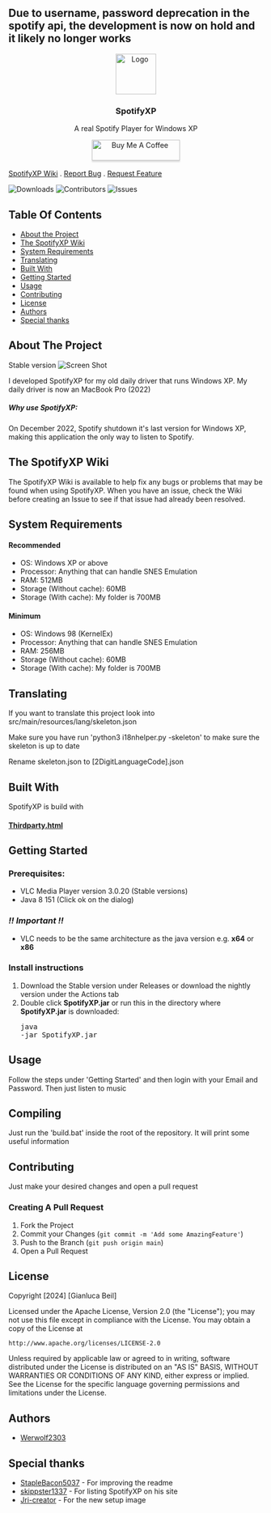 <h2>Due to username, password deprecation in the spotify api, the development is now on hold and it likely no longer works</h2>
<p align="center">
  <a href="https://github.com/SpotifyXP/SpotifyXP">
    <img src="https://raw.githubusercontent.com/SpotifyXP/SpotifyXP/main/src/main/resources/spotifyxp.png" alt="Logo" width="80" height="80">
  </a>
<h3 align="center">SpotifyXP</h3>
 <p align="center">
    A real Spotify Player for Windows XP
    <br/>
<center><a href="https://www.buymeacoffee.com/werwolf2303" target="_blank"><img src="https://www.buymeacoffee.com/assets/img/custom_images/orange_img.png" alt="Buy Me A Coffee" style="height: 41px !important;width: 174px !important;box-shadow: 0px 3px 2px 0px rgba(190, 190, 190, 0.5) !important;-webkit-box-shadow: 0px 3px 2px 0px rgba(190, 190, 190, 0.5) !important;" ></a></center>
    <br/>
    <a href="https://github.com/SpotifyXP/SpotifyXP/wiki">SpotifyXP Wiki</a>
    .
    <a href="https://github.com/SpotifyXP/SpotifyXP/issues">Report Bug</a>
    .
    <a href="https://github.com/SpotifyXP/SpotifyXP/issues">Request Feature</a>
  </p>
</p>

![Downloads](https://img.shields.io/github/downloads/SpotifyXP/SpotifyXP/total) ![Contributors](https://img.shields.io/github/contributors/SpotifyXP/SpotifyXP?color=dark-green) ![Issues](https://img.shields.io/github/issues/SpotifyXP/SpotifyXP)

## Table Of Contents

* [About the Project](#about-the-project)
* [The SpotifyXP Wiki](#the-spotifyxp-wiki)
* [System Requirements](#system-requirements)
* [Translating](#translating)
* [Built With](#built-with)
* [Getting Started](#getting-started)
* [Usage](#usage)
* [Contributing](#contributing)
* [License](#license)
* [Authors](#authors)
* [Special thanks](#Special-thanks)

## About The Project

Stable version
![Screen Shot](SpotifyXPShowStable.png)


I developed SpotifyXP for my old daily driver that runs Windows XP. My daily driver is now an MacBook Pro (2022)

<h5>Why use SpotifyXP:</h5>

On December 2022, Spotify shutdown it's last version for Windows XP, making this application the only way to listen to Spotify.

## The SpotifyXP Wiki

The SpotifyXP Wiki is available to help fix any bugs or problems that may be found when using SpotifyXP.
When you have an issue, check the Wiki before creating an Issue to see if that issue had already been resolved.


## System Requirements

<h4>Recommended</h4>

* OS: Windows XP or above
* Processor: Anything that can handle SNES Emulation
* RAM: 512MB
* Storage (Without cache): 60MB
* Storage (With cache): My folder is 700MB

<h4>Minimum</h4>

* OS: Windows 98 (KernelEx)
* Processor: Anything that can handle SNES Emulation
* RAM: 256MB
* Storage (Without cache): 60MB
* Storage (With cache): My folder is 700MB

## Translating

<p>If you want to translate this project look into src/main/resources/lang/skeleton.json</p>
<p>Make sure you have run 'python3 i18nhelper.py -skeleton' to make sure the skeleton is up to date</p>
<p>Rename skeleton.json to [2DigitLanguageCode].json</p>


## Built With

SpotifyXP is build with
<br><h4><a href="https://github.com/SpotifyXP/SpotifyXP/blob/main/src/main/resources/setup/thirdparty.html">Thirdparty.html</a></h4>

## Getting Started

### Prerequisites:

- VLC Media Player version 3.0.20 (Stable versions)
- Java 8 151 (Click ok on the dialog)

### ***!! Important !!***
- VLC needs to be the same architecture as the java version e.g. **x64** or **x86**

### Install instructions

1. Download the Stable version under Releases or download the nightly version under the Actions tab
2. Double click **SpotifyXP.jar** or run this in the directory where **SpotifyXP.jar** is downloaded: <pre>java -jar SpotifyXP.jar</pre>

## Usage

Follow the steps under 'Getting Started' and then login with your Email and Password. Then just listen to music

## Compiling

Just run the 'build.bat' inside the root of the repository. It will print some useful information

## Contributing

Just make your desired changes and open a pull request

### Creating A Pull Request

1. Fork the Project
2. Commit your Changes (`git commit -m 'Add some AmazingFeature'`)
3. Push to the Branch (`git push origin main`)
4. Open a Pull Request

## License

Copyright [2024] [Gianluca Beil]

Licensed under the Apache License, Version 2.0 (the "License");
you may not use this file except in compliance with the License.
You may obtain a copy of the License at

    http://www.apache.org/licenses/LICENSE-2.0

Unless required by applicable law or agreed to in writing, software
distributed under the License is distributed on an "AS IS" BASIS,
WITHOUT WARRANTIES OR CONDITIONS OF ANY KIND, either express or implied.
See the License for the specific language governing permissions and
limitations under the License.

## Authors

* [Werwolf2303](https://github.com/Werwolf2303/) 

## Special thanks

* [StapleBacon5037](https://github.com/StapleBacon5037) - For improving the readme
* [skippster1337](https://github.com/skipster1337) - For listing SpotifyXP on his site
* [Jri-creator](https://github.com/Jri-creator) - For the new setup image
